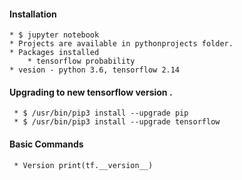 

#### Installation 

    * $ jupyter notebook
    * Projects are available in pythonprojects folder.
    * Packages installed 
        * tensorflow probability
    * vesion - python 3.6, tensorflow 2.14
    
    
#### Upgrading to new tensorflow version .

     * $ /usr/bin/pip3 install --upgrade pip
     * $ /usr/bin/pip3 install --upgrade tensorflow

    
#### Basic Commands

     * Version print(tf.__version__)
